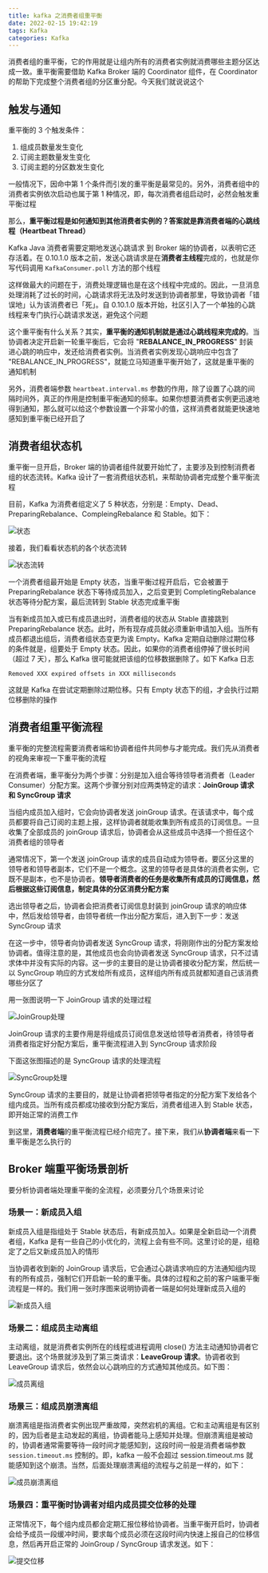 ```yaml
---
title: kafka 之消费者组重平衡
date: 2022-02-15 19:42:19
tags: Kafka
categories: Kafka
---
```


消费者组的重平衡，它的作用就是让组内所有的消费者实例就消费哪些主题分区达成一致。重平衡需要借助 Kafka Broker 端的 Coordinator 组件，在 Coordinator 的帮助下完成整个消费者组的分区重分配。今天我们就说说这个



## 触发与通知



重平衡的 3 个触发条件：



1. 组成员数量发生变化
2. 订阅主题数量发生变化
3. 订阅主题的分区数发生变化



一般情况下，因命中第 1 个条件而引发的重平衡是最常见的。另外，消费者组中的消费者实例依次启动也属于第 1 种情况，即，每次消费者组启动时，必然会触发重平衡过程



那么，**重平衡过程是如何通知到其他消费者实例的？答案就是靠消费者端的心跳线程（Heartbeat Thread）**



Kafka Java 消费者需要定期地发送心跳请求 到 Broker 端的协调者，以表明它还存活着。在 0.10.1.0 版本之前，发送心跳请求是在**消费者主线程**完成的，也就是你写代码调用 `KafkaConsumer.poll` 方法的那个线程



这样做最大的问题在于，消费处理逻辑也是在这个线程中完成的。因此，一旦消息处理消耗了过长的时间，心跳请求将无法及时发送到协调者那里，导致协调者「错误地」认为该消费者已「死」。自 0.10.1.0 版本开始，社区引入了一个单独的心跳线程来专门执行心跳请求发送，避免这个问题



这个重平衡有什么关系？其实，**重平衡的通知机制就是通过心跳线程来完成的**。当协调者决定开启新一轮重平衡后，它会将 "**REBALANCE_IN_PROGRESS**" 封装进心跳的响应中，发还给消费者实例。当消费者实例发现心跳响应中包含了 "REBALANCE_IN_PROGRESS"，就能立马知道重平衡开始了，这就是重平衡的通知机制



另外，消费者端参数 `heartbeat.interval.ms` 参数的作用，除了设置了心跳的间隔时间外，真正的作用是控制重平衡通知的频率。如果你想要消费者实例更迅速地得到通知，那么就可以给这个参数设置一个非常小的值，这样消费者就能更快速地感知到重平衡已经开启了



## 消费者组状态机



重平衡一旦开启，Broker 端的协调者组件就要开始忙了，主要涉及到控制消费者组的状态流转。Kafka 设计了一套消费组状态机，来帮助协调者完成整个重平衡流程



目前，Kafka 为消费者组定义了 5 种状态，分别是：Empty、Dead、PreparingRebalance、CompleingRebalance 和 Stable。如下：



![状态](kafka-之消费者组重平衡/状态.png)



接着，我们看看状态机的各个状态流转



![状态流转](kafka-之消费者组重平衡/状态流转.png)



一个消费者组最开始是 Empty 状态，当重平衡过程开启后，它会被置于 PreparingRebalance 状态下等待成员加入，之后变更到 CompletingRebalance 状态等待分配方案，最后流转到 Stable 状态完成重平衡



当有新成员加入或已有成员退出时，消费者组的状态从 Stable 直接跳到 PreparingRebalance 状态。此时，所有现存成员就必须重新申请加入组。当所有成员都退出组后，消费者组状态变更为诶 Empty。Kafka 定期自动删除过期位移的条件就是，组要处于 Empty 状态。因此，如果你的消费者组停掉了很长时间（超过 7 天），那么 Kafka 很可能就把该组的位移数据删除了。如下 Kafka 日志



```
Removed XXX expired offsets in XXX milliseconds
```



这就是 Kafka 在尝试定期删除过期位移。只有 Empty 状态下的组，才会执行过期位移删除的操作



## 消费者组重平衡流程



重平衡的完整流程需要消费者端和协调者组件共同参与才能完成。我们先从消费者的视角来审视一下重平衡的流程



在消费者端，重平衡分为两个步骤：分别是加入组合等待领导者消费者（Leader Consumer）分配方案。这两个步骤分别对应两类特定的请求：**JoinGroup 请求和 SyncGroup 请求**



当组内成员加入组时，它会向协调者发送 joinGroup 请求。在该请求中，每个成员都要将自己订阅的主题上报，这样协调者就能收集到所有成员的订阅信息。一旦收集了全部成员的 joinGroup 请求后，协调者会从这些成员中选择一个担任这个消费者组的领导者



通常情况下，第一个发送 joinGroup 请求的成员自动成为领导者。要区分这里的领导者和领导者副本，它们不是一个概念。这里的领导者是具体的消费者实例，它既不是副本，也不是协调者。**领导者消费者的任务是收集所有成员的订阅信息，然后根据这些订阅信息，制定具体的分区消费分配方案**



选出领导者之后，协调者会把消费者订阅信息封装到 joinGroup 请求的响应体中，然后发给领导者，由领导者统一作出分配方案后，进入到下一步：发送 SyncGroup 请求



在这一步中，领导者向协调者发送 SyncGroup 请求，将刚刚作出的分配方案发给协调者。值得注意的是，其他成员也会向协调者发送 SyncGroup 请求，只不过请求体中并没有实际的内容。这一步的主要目的是让协调者接收分配方案，然后统一以 SyncGroup 响应的方式发给所有成员，这样组内所有成员就都知道自己该消费哪些分区了



用一张图说明一下 JoinGroup 请求的处理过程



![JoinGroup处理](kafka-之消费者组重平衡/JoinGroup处理.png)



JoinGroup 请求的主要作用是将组成员订阅信息发送给领导者消费者，待领导者消费者指定好分配方案后，重平衡流程进入到 SyncGroup 请求阶段



下面这张图描述的是 SyncGroup 请求的处理流程



![SyncGroup处理](kafka-之消费者组重平衡/SyncGroup处理.png)



SyncGroup 请求的主要目的，就是让协调者把领导者指定的分配方案下发给各个组内成员。当所有成员都成功接收到分配方案后，消费者组进入到 Stable 状态，即开始正常的消费工作



到这里，**消费者端**的重平衡流程已经介绍完了。接下来，我们从**协调者端**来看一下重平衡是怎么执行的



## Broker 端重平衡场景剖析



要分析协调者端处理重平衡的全流程，必须要分几个场景来讨论



### 场景一：新成员入组



新成员入组是指组处于 Stable 状态后，有新成员加入。如果是全新启动一个消费者组，Kafka 是有一些自己的小优化的，流程上会有些不同。这里讨论的是，组稳定了之后又新成员加入的情形



当协调者收到新的 JoinGroup 请求后，它会通过心跳请求响应的方法通知组内现有的所有成员，强制它们开启新一轮的重平衡。具体的过程和之前的客户端重平衡流程是一样的。我们用一张时序图来说明协调者一端是如何处理新成员入组的



![新成员入组](kafka-之消费者组重平衡/新成员入组.png)



### 场景二：组成员主动离组



主动离组，就是消费者实例所在的线程或进程调用 close() 方法主动通知协调者它要退出。这个场景就涉及到了第三类请求：**LeaveGroup 请求**。协调者收到 LeaveGroup 请求后，依然会以心跳响应的方式通知其他成员。如下图：



![成员离组](kafka-之消费者组重平衡/成员离组.png)



### 场景三：组成员崩溃离组



崩溃离组是指消费者实例出现严重故障，突然宕机的离组。它和主动离组是有区别的，因为后者是主动发起的离组，协调者能马上感知并处理。但崩溃离组是被动的，协调者通常需要等待一段时间才能感知到，这段时间一般是消费者端参数 `session.timeout.ms` 控制的。即，kafka 一般不会超过 session.timeout.ms 就能感知到这个崩溃。当然，后面处理崩溃离组的流程与之前是一样的，如下：



![成员崩溃离组](kafka-之消费者组重平衡/成员崩溃离组.png)



### 场景四：重平衡时协调者对组内成员提交位移的处理



正常情况下，每个组内成员都会定期汇报位移给协调者。当重平衡开启时，协调者会给予成员一段缓冲时间，要求每个成员必须在这段时间内快速上报自己的位移信息，然后再开启正常的 JoinGroup / SyncGroup 请求发送。如下：



![提交位移](kafka-之消费者组重平衡/提交位移.png)









